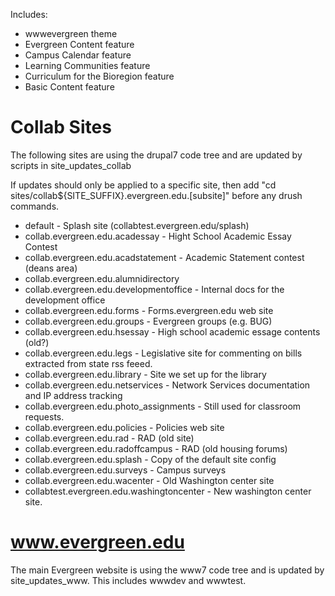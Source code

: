 Includes:
* wwwevergreen theme 
* Evergreen Content feature 
* Campus Calendar feature 
* Learning Communities feature 
* Curriculum for the Bioregion feature
* Basic Content feature

# Collab Sites  
The following sites are using the drupal7 code tree and are updated by  
scripts in site_updates_collab

If updates should only be applied to a specific site, then add "cd sites/collab${SITE_SUFFIX}.evergreen.edu.[subsite]" before any drush commands.

* default - Splash site (collabtest.evergreen.edu/splash)
* collab.evergreen.edu.acadessay - Hight School Academic Essay Contest
* collab.evergreen.edu.acadstatement - Academic Statement contest (deans area)
* collab.evergreen.edu.alumnidirectory
* collab.evergreen.edu.developmentoffice - Internal docs for the development office
* collab.evergreen.edu.forms - Forms.evergreen.edu web site
* collab.evergreen.edu.groups - Evergreen groups (e.g. BUG) 
* collab.evergreen.edu.hsessay - High school academic essage contents (old?)
* collab.evergreen.edu.legs - Legislative site for commenting on bills extracted from state rss feeed. 
* collab.evergreen.edu.library - Site we set up for the library
* collab.evergreen.edu.netservices - Network Services documentation and IP address tracking
* collab.evergreen.edu.photo_assignments - Still used for classroom requests. 
* collab.evergreen.edu.policies - Policies web site
* collab.evergreen.edu.rad - RAD (old site)
* collab.evergreen.edu.radoffcampus - RAD (old housing forums)
* collab.evergreen.edu.splash - Copy of the default site config 
* collab.evergreen.edu.surveys - Campus surveys
* collab.evergreen.edu.wacenter - Old Washington center site 
* collabtest.evergreen.edu.washingtoncenter - New washington center site. 

# www.evergreen.edu
The main Evergreen website is using the www7 code tree and is updated by 
site_updates_www. This includes wwwdev and wwwtest.

